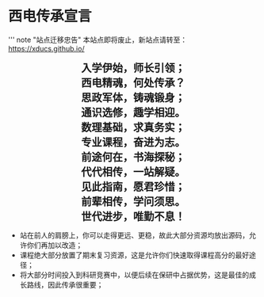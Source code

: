 # 西电传承宣言

''' note "站点迁移忠告"
    本站点即将废止，新站点请转至：https://xducs.github.io/

<div style="text-align: center; font-size: 1.5em; font-weight: 600;" markdown="1">
入学伊始，师长引领；
</div>
<div style="text-align: center; font-size: 1.5em; font-weight: 600;" markdown="1">
西电精魂，何处传承？
</div>
<div style="text-align: center; font-size: 1.5em; font-weight: 600;" markdown="1">
思政军体，铸魂锻身；
</div>
<div style="text-align: center; font-size: 1.5em; font-weight: 600;" markdown="1">
通识选修，趣学相迎。
</div>
<div style="text-align: center; font-size: 1.5em; font-weight: 600;" markdown="1">
数理基础，求真务实；
</div>
<div style="text-align: center; font-size: 1.5em; font-weight: 600;" markdown="1">
专业课程，奋进为志。
</div>
<div style="text-align: center; font-size: 1.5em; font-weight: 600;" markdown="1">
前途何在，书海探秘；
</div>
<div style="text-align: center; font-size: 1.5em; font-weight: 600;" markdown="1">
代代相传，一站解疑。
</div>
<div style="text-align: center; font-size: 1.5em; font-weight: 600;" markdown="1">
见此指南，愿君珍惜；
</div>
<div style="text-align: center; font-size: 1.5em; font-weight: 600;" markdown="1">
前辈相传，学问须思。
</div>
<div style="text-align: center; font-size: 1.5em; font-weight: 600;" markdown="1">
世代进步，唯勤不息！
</div>

+ 站在前人的肩膀上，你可以走得更远、更稳，故此大部分资源均放出源码，允许你们再加以改造；
+ 课程绝大部分放置了期末复习资源，这是允许你们快速取得课程高分的最好途径；
+ 将大部分时间投入到科研竞赛中，以便后续在保研中占据优势，这是最佳的成长路线，因此传承很重要；
